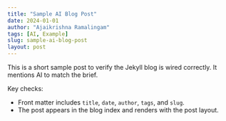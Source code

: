 ```yaml
---
title: "Sample AI Blog Post"
date: 2024-01-01
author: "Ajaikrishna Ramalingam"
tags: [AI, Example]
slug: sample-ai-blog-post
layout: post
---
```


This is a short sample post to verify the Jekyll blog is wired correctly. It mentions AI to match the brief.

Key checks:
- Front matter includes `title`, `date`, `author`, `tags`, and `slug`.
- The post appears in the blog index and renders with the post layout.

